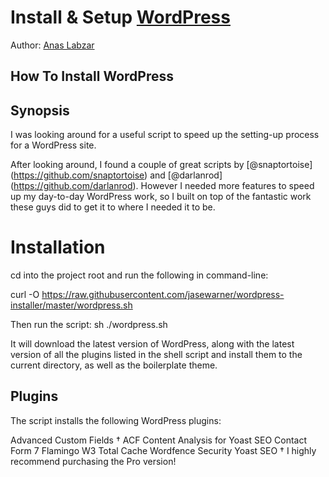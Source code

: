 # Install & Setup [WordPress](http://wordpress.org) 

Author: [Anas Labzar](https://github.com/AnasLabzar)

##  How To Install WordPress 

## Synopsis

I was looking around for a useful script to speed up the setting-up process for a WordPress site.

After looking around, I found a couple of great scripts by [@snaptortoise] (https://github.com/snaptortoise) and [@darlanrod] (https://github.com/darlanrod). However I needed more features to speed up my day-to-day WordPress work, so I built on top of the fantastic work these guys did to get it to where I needed it to be.


# Installation
cd into the project root and run the following in command-line:

curl -O https://raw.githubusercontent.com/jasewarner/wordpress-installer/master/wordpress.sh

Then run the script: sh ./wordpress.sh

It will download the latest version of WordPress, along with the latest version of all the plugins listed in the shell script and install them to the current directory, as well as the boilerplate theme.


## Plugins
The script installs the following WordPress plugins:

Advanced Custom Fields †
ACF Content Analysis for Yoast SEO
Contact Form 7
Flamingo
W3 Total Cache
Wordfence Security
Yoast SEO
† I highly recommend purchasing the Pro version!
